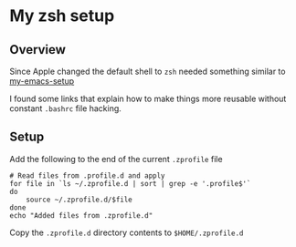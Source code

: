 
# My zsh setup

## Overview

Since Apple changed the default shell to `zsh` needed something similar to
[my-emacs-setup](https://github.com/fionahiklas/my-bash-setup)

I found some links that explain how to make things more reusable without constant `.bashrc` file
hacking.


## Setup

Add the following to the end of the current `.zprofile` file

```
# Read files from .profile.d and apply
for file in `ls ~/.zprofile.d | sort | grep -e '.profile$'`
do
    source ~/.zprofile.d/$file
done
echo "Added files from .zprofile.d"
```

Copy the `.zprofile.d` directory contents to `$HOME/.zprofile.d`

